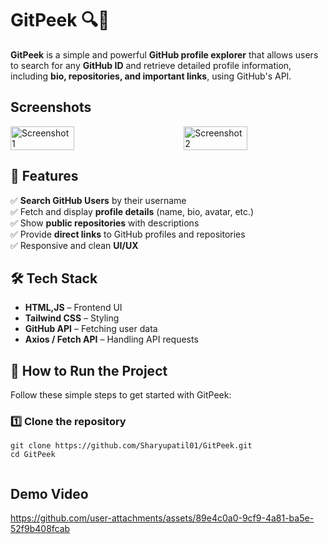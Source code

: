 # GitPeek 🔍🚀  
**GitPeek** is a simple and powerful **GitHub profile explorer** that allows users to search for any **GitHub ID** and retrieve detailed profile information, including **bio, repositories, and important links**, using GitHub's API.

## Screenshots

<div style="display: flex; justify-content: space-between; align-items:center">
  <img src="https://github.com/user-attachments/assets/966bba3f-7d9c-427f-b811-72057b24d183" alt="Screenshot 1" width="45%">
  <img src="https://github.com/user-attachments/assets/775b829a-42e6-4173-9abe-58a6ea00c0b2" alt="Screenshot 2" width="45%">
</div>



## 🌟 Features  
✅ **Search GitHub Users** by their username  
✅ Fetch and display **profile details** (name, bio, avatar, etc.)  
✅ Show **public repositories** with descriptions  
✅ Provide **direct links** to GitHub profiles and repositories  
✅ Responsive and clean **UI/UX**  

## 🛠️ Tech Stack  
- **HTML,JS** – Frontend UI  
- **Tailwind CSS** – Styling  
- **GitHub API** – Fetching user data  
- **Axios / Fetch API** – Handling API requests  

## 📌 How to Run the Project  
Follow these simple steps to get started with GitPeek:  

### 1️⃣ Clone the repository  
```
git clone https://github.com/Sharyupatil01/GitPeek.git
cd GitPeek


```
## Demo Video


https://github.com/user-attachments/assets/89e4c0a0-9cf9-4a81-ba5e-52f9b408fcab




